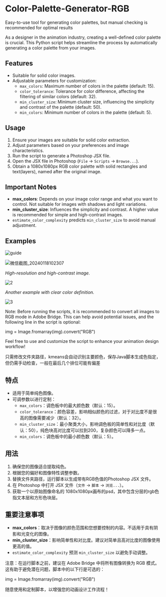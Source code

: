 # Color-Palette-Generator-RGB
Easy-to-use tool for generating color palettes, but manual checking is recommended for optimal results

As a designer in the animation industry, creating a well-defined color palette is crucial. 
This Python script helps streamline the process by automatically generating a color palette from your images.

## Features

- Suitable for solid color images.
- Adjustable parameters for customization:
  - `max_colors`: Maximum number of colors in the palette (default: 15).
  - `color_tolerance`: Tolerance for color difference, affecting the filtering of similar colors (default: 32).
  - `min_cluster_size`: Minimum cluster size, influencing the simplicity and contrast of the palette (default: 50).
  - `min_colors`: Minimum number of colors in the palette (default: 5).

## Usage

1. Ensure your images are suitable for solid color extraction.
2. Adjust parameters based on your preferences and image characteristics.
3. Run the script to generate a Photoshop JSX file.
4. Open the JSX file in Photoshop (`File` -> `Scripts` -> `Browse...`).
5. Obtain a 1080x1080px RGB color palette with solid rectangles and text(layers), named after the original image.

## Important Notes

- **max_colors**: Depends on your image color range and what you want to control. Not suitable for images with shadows and light variations.
- **min_cluster_size**: Influences the simplicity and contrast. A higher value is recommended for simple and high-contrast images.
- `estimate_color_complexity` predicts `min_cluster_size` to avoid manual adjustment.

## Examples
![guide](https://github.com/ENIACZH/Color-Palette-Generator/assets/129947787/1adf2fa8-9bad-4476-9389-0d81f5797ddc)


![微信截图_20240118102307](https://github.com/ENIACZH/Color-Palette-Generator/assets/129947787/d68a1266-63ca-4ea7-9ebf-9e85850e74c7)

*High-resolution and high-contrast image.*

![2](https://github.com/ENIACZH/Color-Palette-Generator/assets/129947787/feb97410-3c91-4cc8-a9c1-36a31e350f8b)

*Another example with clear color definition.*

![3](https://github.com/ENIACZH/Color-Palette-Generator/assets/129947787/c2802b23-d2d0-44b8-b3d1-7c9ed13a9526)

Note: Before running the scripts, it is recommended to convert all images to RGB mode in Adobe Bridge. 
This can help avoid potential issues, and the following line in the script is optional:

img = Image.fromarray(img).convert("RGB")


Feel free to use and customize the script to enhance your animation design workflow!

只需修改文件夹路径，kmeans会自动识别主要颜色，保存Java脚本生成色指定，但仍需手动检查，一般在最后几个排位可能有偏差

## 特点

- 适用于简单纯色图像。
- 可调参数以进行定制：
  - `max_colors`：调色板中的最大颜色数（默认：15）。
  - `color_tolerance`：颜色容差，影响相似颜色的过滤，对于对比度不是很高的图像需要减少（默认：32）。
  - `min_cluster_size`：最小聚类大小，影响调色板的简单性和对比度（默认：50），纯色块高对比度可以拉到200，复杂颜色可以降多一点。
  - `min_colors`：调色板中的最小颜色数（默认：5）。

## 用法

1. 确保您的图像适合提取纯色。
2. 根据您的偏好和图像特性调整参数。
3. 替换文件夹路径，运行脚本以生成带有RGB色值的Photoshop JSX 文件。
4. 在 Photoshop 中打开 JSX 文件（`文件` -> `脚本` -> `浏览...`）。
5. 获取一个以原始图像命名的 1080x1080px画布的psd，其中包含分层的rgb色指文本层和方形色块层。

## 重要注意事项

- **max_colors**：取决于图像的颜色范围和您想要控制的内容。不适用于具有阴影和光变化的图像。
- **min_cluster_size**：影响简单性和对比度。建议对简单且高对比度的图像使用更高的值。
- `estimate_color_complexity` 预测 `min_cluster_size` 以避免手动调整。


注意：在运行脚本之前，建议在 Adobe Bridge 中将所有图像转换为 RGB 模式。
这有助于避免潜在问题，脚本中的以下行是可选的：

img = Image.fromarray(img).convert("RGB")

随意使用和定制脚本，以增强您的动画设计工作流程！

